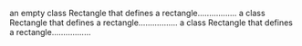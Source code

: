 an empty class Rectangle that defines a rectangle.................
a class Rectangle that defines a rectangle.................
a class Rectangle that defines a rectangle.................
